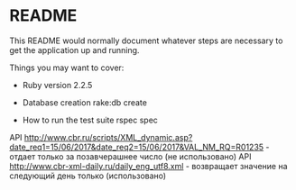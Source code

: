 # README

This README would normally document whatever steps are necessary to get the
application up and running.

Things you may want to cover:

* Ruby version
2.2.5

* Database creation
rake:db create

* How to run the test suite
rspec spec


API http://www.cbr.ru/scripts/XML_dynamic.asp?date_req1=15/06/2017&date_req2=15/06/2017&VAL_NM_RQ=R01235 - отдает только за позавчерашнее число (не использовано)
API http://www.cbr-xml-daily.ru/daily_eng_utf8.xml - возвращает значение на следующий день только (использовано)

